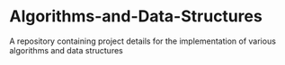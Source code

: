 # Algorithms-and-Data-Structures
A repository containing project details for the implementation of various algorithms and data structures
